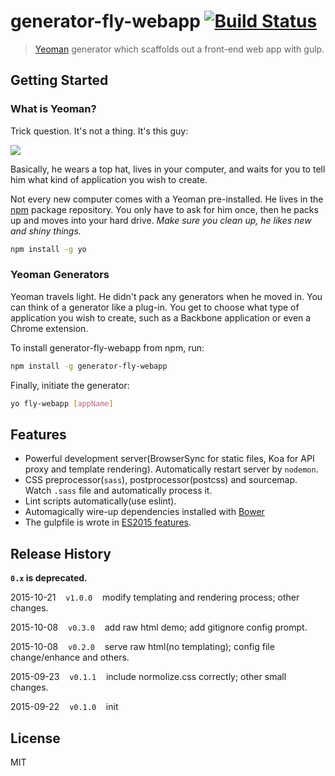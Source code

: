 # generator-fly-webapp [![Build Status](https://travis-ci.org/creeperyang/generator-fly-webapp.svg)](https://travis-ci.org/creeperyang/generator-fly-webapp)

> [Yeoman](http://yeoman.io) generator which scaffolds out a front-end web app with gulp.


## Getting Started

### What is Yeoman?

Trick question. It's not a thing. It's this guy:

![](http://i.imgur.com/JHaAlBJ.png)

Basically, he wears a top hat, lives in your computer, and waits for you to tell him what kind of application you wish to create.

Not every new computer comes with a Yeoman pre-installed. He lives in the [npm](https://npmjs.org) package repository. You only have to ask for him once, then he packs up and moves into your hard drive. *Make sure you clean up, he likes new and shiny things.*

```bash
npm install -g yo
```

### Yeoman Generators

Yeoman travels light. He didn't pack any generators when he moved in. You can think of a generator like a plug-in. You get to choose what type of application you wish to create, such as a Backbone application or even a Chrome extension.

To install generator-fly-webapp from npm, run:

```bash
npm install -g generator-fly-webapp
```

Finally, initiate the generator:

```bash
yo fly-webapp [appName]
```

## Features

- Powerful development server(BrowserSync for static files, Koa for API proxy and template rendering). Automatically restart server by `nodemon`.
- CSS preprocessor(`sass`), postprocessor(postcss) and sourcemap. Watch `.sass` file and automatically process it.
- Lint scripts automatically(use eslint).
- Automagically wire-up dependencies installed with [Bower](http://bower.io)
- The gulpfile is wrote in [ES2015 features](https://babeljs.io/docs/learn-es2015/).

## Release History

**`0.x` is deprecated.**

2015-10-21&nbsp;&nbsp;&nbsp;&nbsp;`v1.0.0`&nbsp;&nbsp;&nbsp;&nbsp;modify templating and rendering process; other changes.

2015-10-08&nbsp;&nbsp;&nbsp;&nbsp;`v0.3.0`&nbsp;&nbsp;&nbsp;&nbsp;add raw html demo; add gitignore config prompt.

2015-10-08&nbsp;&nbsp;&nbsp;&nbsp;`v0.2.0`&nbsp;&nbsp;&nbsp;&nbsp;serve raw html(no templating); config file change/enhance and others.

2015-09-23&nbsp;&nbsp;&nbsp;&nbsp;`v0.1.1`&nbsp;&nbsp;&nbsp;&nbsp;include normolize.css correctly; other small changes.

2015-09-22&nbsp;&nbsp;&nbsp;&nbsp;`v0.1.0`&nbsp;&nbsp;&nbsp;&nbsp;init

## License

MIT
